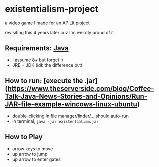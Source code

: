 # existentialism-project
a video game I made for an [AP Lit](https://apstudents.collegeboard.org/courses/ap-english-literature-and-composition) project

revisiting this 4 years later cuz I'm weirdly proud of it

## Requirements: [Java](https://www.oracle.com/java/technologies/downloads/)
- I assume 8+ but forget :/
- JRE + JDK (idk the difference but)

## How to run: [execute the .jar] (https://www.theserverside.com/blog/Coffee-Talk-Java-News-Stories-and-Opinions/Run-JAR-file-example-windows-linux-ubuntu)
- double-clicking in file manager/finder/... should auto-run
- in terminal, `java -jar existentialism.jar`

## How to Play
- arrow keys to move
- up arrow to jump
- up arrow to enter gates

